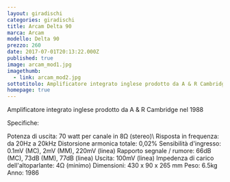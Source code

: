 ```yaml
---
layout: giradischi
categories: giradischi
title: Arcam Delta 90
marca: Arcam
modello: Delta 90
prezzo: 260
date: 2017-07-01T20:13:22.000Z
published: true
image: arcam_mod1.jpg
imagethumb:
  - link: arcam_mod2.jpg
sottotitolo: Amplificatore integrato inglese prodotto da A & R Cambridge
homepage: true
---
```

Amplificatore integrato inglese prodotto da A & R Cambridge nel 1988

Specifiche:

Potenza di uscita: 70 watt per canale in 8Ω (stereo)\\
Risposta in frequenza: da 20Hz a 20kHz
Distorsione armonica totale: 0,02%
Sensibilità d'ingresso: 0.1mV (MC), 2mV (MM), 220mV (linea)
Rapporto segnale / rumore: 66dB (MC), 73dB (MM), 77dB (linea)
Uscita: 100mV (linea)
Impedenza di carico dell'altoparlante: 4Ω (minimo)
Dimensioni: 430 x 90 x 265 mm
Peso: 6.5kg
Anno: 1986
